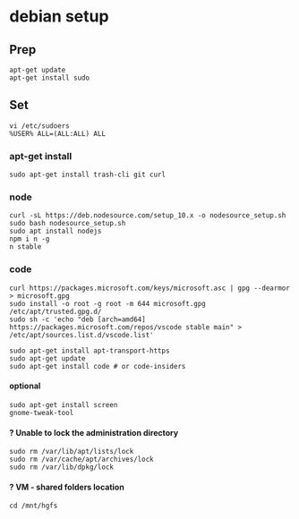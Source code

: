 # debian setup

## Prep

```
apt-get update
apt-get install sudo
```

## Set

```
vi /etc/sudoers
%USER% ALL=(ALL:ALL) ALL
```

### apt-get install

```
sudo apt-get install trash-cli git curl
```

### node

```
curl -sL https://deb.nodesource.com/setup_10.x -o nodesource_setup.sh
sudo bash nodesource_setup.sh
sudo apt install nodejs
npm i n -g
n stable
```

### code

```
curl https://packages.microsoft.com/keys/microsoft.asc | gpg --dearmor > microsoft.gpg
sudo install -o root -g root -m 644 microsoft.gpg /etc/apt/trusted.gpg.d/
sudo sh -c 'echo "deb [arch=amd64] https://packages.microsoft.com/repos/vscode stable main" > /etc/apt/sources.list.d/vscode.list'

sudo apt-get install apt-transport-https
sudo apt-get update
sudo apt-get install code # or code-insiders
```

#### optional

```
sudo apt-get install screen
gnome-tweak-tool
```

#### ? Unable to lock the administration directory

```
sudo rm /var/lib/apt/lists/lock
sudo rm /var/cache/apt/archives/lock
sudo rm /var/lib/dpkg/lock
```

#### ? VM - shared folders location

```
cd /mnt/hgfs
```
